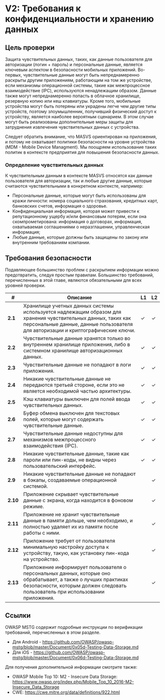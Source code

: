# V2: Требования к конфиденциальности и хранению данных

## Цель проверки

Защита чувствительных данных, таких, как данные пользователя для авторизации (логин + пароль) и персональные данные, является ключевым аспектом в безопасности мобильных приложений. Во-первых, чувствительные данные могут  быть непреднамеренно раскрыты другим приложениям, работающим на том же устройстве, если механизмы операционной системы, такие как межпроцессное взаимодействие (IPC), используются ненадлежащим образом. Данные также могут непреднамеренно попасть в облачное хранилище, резервную копию или кеш клавиатуры. Кроме того, мобильные устройства могут быть потеряны или украдены легче чем другие типы устройств, поэтому злоумышленник, получивший физический доступ к устройству, является наиболее вероятным сценарием. В этом случае могут быть реализованы дополнительные меры защиты для затруднения извлечения чувствительных данных с устройства.

Следует обратить внимание, что MASVS ориентирован на приложения, и потому не охватывает политики безопасности на уровне устройства (MDM - Mobile Device Managment). Мы поощряем использование таких политик в контексте предприятия для повышения безопасности данных.

### Определение чувствительных данных

К чувствительным данным в контексте MASVS относятся как данные пользователя для авторизации, так и любые другие данные, которые считаются чувствительными в конкретном контексте, например:

- Персональные данные, которые могут быть использованы для кражи личности: номера социального страхования, кредитных карт, банковских счетов, информация о здоровье.
- Конфиденциальная информация, которая может привести к репутационному ущербу и/или финансовым потерям, если она скомпрометирована: информация о договорах, информация, охватываемая соглашениями о неразглашении, управленческая информация;
- Любые данные, которые должны быть защищены по закону или внутренним требованиям компании.

<div style="page-break-after: always;"></div>

## Требования безопасности

Подавляющее большинство проблем с раскрытием информации можно предотвратить, следуя простым правилам. Большинство требований, перечисленных в этой главе, являются обязательными для всех уровней проверки.

| # | Описание | L1 | L2 |
| --- | --- | --- | --- |
| **2.1** | Хранилище учетных данных системы используется надлежащим образом для хранения чувствительных данных, таких как персональные данные, данные пользователя для авторизации и криптографические ключи. | ✓ | ✓ |
| **2.2** | Чувствительные данные хранятся только во внутреннем хранилище приложения, либо в системном хранилище авторизационных данных. | ✓ | ✓ |
| **2.3** | Чувствительные данные не попадают в логи приложения. | ✓ | ✓ |
| **2.4** | Никакие чувствительные данные не передаются третьей стороне, если это не является необходимой частью архитектуры. | ✓ | ✓ |
| **2.5** | Кэш клавиатуры выключен для полей ввода чувствительных данных. | ✓ | ✓ |
| **2.6** | Буфер обмена выключен для текстовых полей, которые могут содержать чувствительные данные. | ✓ | ✓ |
| **2.7** | Чувствительные данные недоступны для механизмов межпроцессного взаимодействия (IPC). | ✓ | ✓ |
| **2.8** | Никакие чувствительные данные, такие как пароли или пин-коды, не видны через пользовательский интерфейс. | ✓ | ✓ |
| **2.9** | Никакие чувствительные данные не попадают в бэкапы, создаваемые операционной системой. |   | ✓ |
| **2.10** | Приложение скрывает чувствительные данные с экрана, когда находится в фоновом режиме. |  | ✓ |
| **2.11** | Приложение не хранит чувствительные данные в памяти дольше, чем необходимо, и полностью удаляет их из памяти после работы с ними. |  | ✓ |
| **2.12** | Приложение требует от пользователя минимальную настройку доступа к устройству, такую, как установку пин-кода на устройство. |  | ✓ |
| **2.13** | Приложение информирует пользователя о персональных данных, которые оно обрабатывает, а также о лучших практиках безопасности, которым должен следовать пользователь при использовании приложения. |  | ✓ |

## Ссылки

OWASP MSTG содержит подробные инструкции по верификации требований, перечисленных в этом разделе.

- Для Android - <https://github.com/OWASP/owasp-mstg/blob/master/Document/0x05d-Testing-Data-Storage.md>
- Для iOS - <https://github.com/OWASP/owasp-mstg/blob/master/Document/0x06d-Testing-Data-Storage.md>

Для получения дополнительной информации смотрите также:

- OWASP Mobile Top 10: M2 - Insecure Data Storage: <https://www.owasp.org/index.php/Mobile_Top_10_2016-M2-Insecure_Data_Storage>
- CWE: <https://cwe.mitre.org/data/definitions/922.html>
